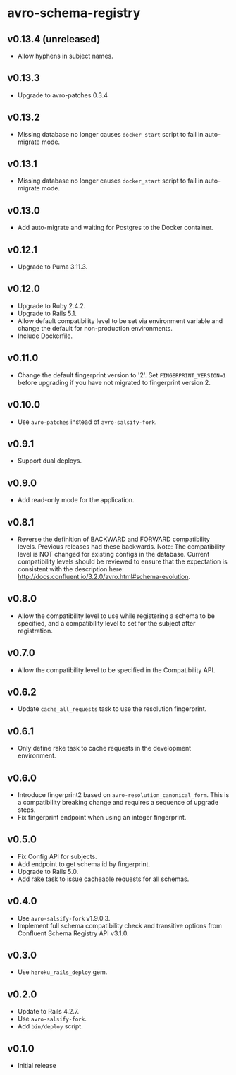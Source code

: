 # avro-schema-registry

## v0.13.4 (unreleased)
- Allow hyphens in subject names.

## v0.13.3
- Upgrade to avro-patches 0.3.4

## v0.13.2
- Missing database no longer causes `docker_start` script to fail in auto-migrate mode.

## v0.13.1
- Missing database no longer causes `docker_start` script to fail in auto-migrate mode.

## v0.13.0
- Add auto-migrate and waiting for Postgres to the Docker container.

## v0.12.1
- Upgrade to Puma 3.11.3.

## v0.12.0
- Upgrade to Ruby 2.4.2.
- Upgrade to Rails 5.1.
- Allow default compatibility level to be set via environment variable and
  change the default for non-production environments.
- Include Dockerfile.

## v0.11.0
- Change the default fingerprint version to '2'. Set `FINGERPRINT_VERSION=1`
  before upgrading if you have not migrated to fingerprint version 2.

## v0.10.0
- Use `avro-patches` instead of `avro-salsify-fork`.

## v0.9.1
- Support dual deploys.

## v0.9.0
- Add read-only mode for the application.

## v0.8.1
- Reverse the definition of BACKWARD and FORWARD compatibility levels.
  Previous releases had these backwards.
  Note: The compatibility level is NOT changed for existing configs in the
  database. Current compatibility levels should be reviewed to ensure that the
  expectation is consistent with the description here:
  http://docs.confluent.io/3.2.0/avro.html#schema-evolution.

## v0.8.0
- Allow the compatibility level to use while registering a schema to be specified,
  and a compatibility level to set for the subject after registration.

## v0.7.0
- Allow the compatibility level to be specified in the Compatibility API.

## v0.6.2
- Update `cache_all_requests` task to use the resolution fingerprint.

## v0.6.1
- Only define rake task to cache requests in the development environment.

## v0.6.0
- Introduce fingerprint2 based on `avro-resolution_canonical_form`.
  This is a compatibility breaking change and requires a sequence of upgrade steps.
- Fix fingerprint endpoint when using an integer fingerprint.

## v0.5.0
- Fix Config API for subjects.
- Add endpoint to get schema id by fingerprint.
- Upgrade to Rails 5.0.
- Add rake task to issue cacheable requests for all schemas.

## v0.4.0
- Use `avro-salsify-fork` v1.9.0.3.
- Implement full schema compatibility check and transitive options from
  Confluent Schema Registry API v3.1.0.

## v0.3.0
- Use `heroku_rails_deploy` gem.

## v0.2.0
- Update to Rails 4.2.7.
- Use `avro-salsify-fork`.
- Add `bin/deploy` script.

## v0.1.0
- Initial release
